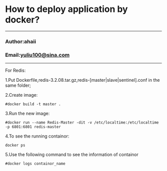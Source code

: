 How to deploy application by docker?
====================================

****
### Author:ahaii
### Email:yuliu100@sina.com
****
For Redis:

1.Put Dockerfile,redis-3.2.08.tar.gz,redis-[master|slave|sentinel].conf in the same folder;

2.Create image:

`#docker build -t master .`

3.Run the new image:

`#docker run --name Redis-Master -dit -v /etc/localtime:/etc/localtime -p 6801:6801 redis-master`

4.To see the running containor:

`docker ps`

5.Use the following command to see the information of containor

`#docker logs containor_name`
